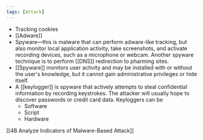 ```yaml
---
tags: [Attack]
---
```


- Tracking cookies
- [[Adware]]
-   Spyware—this is malware that can perform adware-like tracking, but also monitor local application activity, take screenshots, and activate recording devices, such as a microphone or webcam. Another spyware technique is to perform [[DNS]] redirection to pharming sites.
- [[Spyware]] monitors user activity and may be installed with or without the user's knowledge, but it cannot gain administrative privileges or hide itself.
- A [[keylogger]] is spyware that actively attempts to steal confidential information by recording keystrokes. The attacker will usually hope to discover passwords or credit card data. Keyloggers can be
	- Software
	- Script
	- Hardware




[[4B  Analyze Indicators of Malware-Based Attack]]